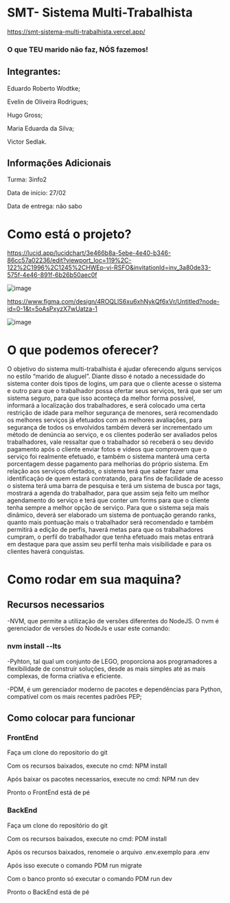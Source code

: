 # SMT- Sistema Multi-Trabalhista 

https://smt-sistema-multi-trabalhista.vercel.app/

### O que TEU marido não faz, NÓS fazemos!

## Integrantes: 

Eduardo Roberto Wodtke;

Evelin de Oliveira Rodrigues;

Hugo Gross;

Maria Eduarda da Silva;

Victor Sedlak.



## Informações Adicionais

Turma: 3info2

Data de início: 27/02

Data de entrega: não sabo

# Como está o projeto?

https://lucid.app/lucidchart/3e466b8a-5ebe-4e40-b346-86cc57a02236/edit?viewport_loc=119%2C-122%2C1996%2C1245%2CHWEp-vi-RSFO&invitationId=inv_3a80de33-575f-4e46-891f-6b26b50aec0f

![image](https://github.com/user-attachments/assets/35e0363b-f98d-400a-819e-7d4f7be38c1d)

https://www.figma.com/design/4ROQLlS6xu6xhNykQf6xVr/Untitled?node-id=0-1&t=5oAsPxyzX7wUatza-1

![image](https://github.com/user-attachments/assets/875abafc-cede-4686-8b4b-da9b24245e18)



# O que podemos oferecer?

O objetivo do sistema multi-trabalhista é ajudar oferecendo alguns serviços no estilo “marido de aluguel”. Diante disso é notado a necessidade do sistema conter dois tipos de logins, um para que o cliente acesse o sistema e outro para que o trabalhador possa ofertar seus serviços, terá que ser um sistema seguro, para que isso aconteça da melhor forma possível, informará a localização dos trabalhadores, e será colocado uma certa restrição de idade para melhor segurança de menores, será recomendado os melhores serviços já efetuados com as melhores avaliações, para segurança de todos os envolvidos também deverá ser incrementado um método de denúncia ao serviço, e os clientes poderão ser avaliados pelos trabalhadores, vale ressaltar que o trabalhador só receberá o seu devido pagamento após o cliente enviar fotos e vídeos que comprovem que o serviço foi realmente efetuado, e também o sistema manterá uma certa porcentagem desse pagamento para melhorias do próprio sistema. 
Em relação aos serviços ofertados, o sistema terá que saber fazer uma identificação de quem estará contratando, para fins de facilidade de acesso o sistema terá uma barra de pesquisa e terá um sistema de busca por tags, mostrará a agenda do trabalhador, para que assim seja feito um melhor  agendamento do serviço e terá que conter um forms para que o cliente tenha sempre a melhor opção de serviço.
Para que o sistema seja mais dinâmico, deverá ser elaborado um sistema de pontuação gerando ranks, quanto mais pontuação mais o trabalhador será recomendado e também permitirá a edição de perfis, haverá metas para que os trabalhadores cumpram, o perfil do trabalhador que tenha efetuado mais metas entrará em destaque para que assim seu perfil tenha mais visibilidade e para os clientes haverá conquistas.

# Como rodar em sua maquina?

## Recursos necessarios
-NVM, que permite a utilização de versões diferentes do NodeJS. O nvm é gerenciador de versões do NodeJs e usar este comando: 

### nvm install --lts

-Pyhton, tal qual um conjunto de LEGO, proporciona aos programadores a flexibilidade de construir soluções, desde as mais simples até as mais complexas, de forma criativa e eficiente.

-PDM, é um gerenciador moderno de pacotes e dependências para Python, compatível com os mais recentes padrões PEP;

## Como colocar para funcionar

### FrontEnd

Faça um clone do repositorio do git

Com os recursos baixados, execute no cmd: NPM install

Após baixar os pacotes necessarios, execute no cmd: NPM run dev

Pronto o FrontEnd está de pé

### BackEnd

Faça um clone do repositório do git

Com os recursos baixados, execute no cmd: PDM install

Após os recursos baixados, renomeie o arquivo .env.exemplo para .env

Após isso execute o comando PDM run migrate

Com o banco pronto só executar o comando PDM run dev

Pronto o BackEnd está de pé
